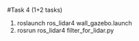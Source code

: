 #Task 4 (1+2 tasks)
1. roslaunch ros_lidar4 wall_gazebo.launch
2. rosrun ros_lidar4 filter_for_lidar.py
